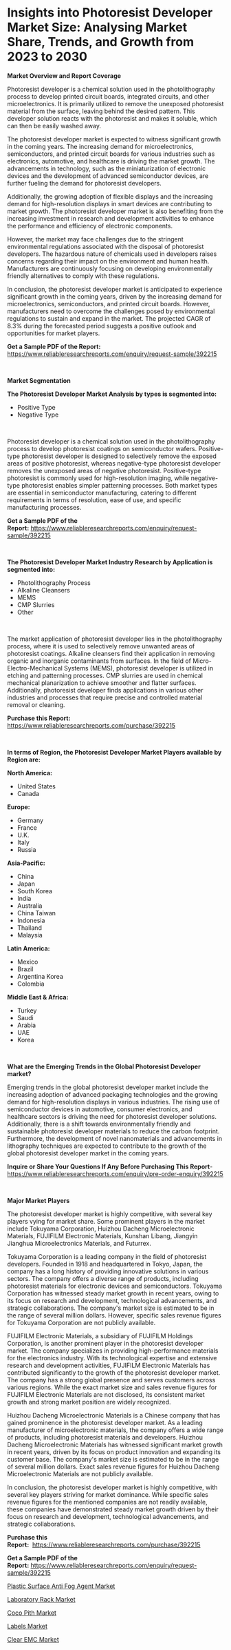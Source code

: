 <p><h1>Insights into Photoresist Developer Market Size: Analysing Market Share, Trends, and Growth from 2023 to 2030</h1></p><p><strong>Market Overview and Report Coverage</strong></p>
<p><p>Photoresist developer is a chemical solution used in the photolithography process to develop printed circuit boards, integrated circuits, and other microelectronics. It is primarily utilized to remove the unexposed photoresist material from the surface, leaving behind the desired pattern. This developer solution reacts with the photoresist and makes it soluble, which can then be easily washed away.</p><p>The photoresist developer market is expected to witness significant growth in the coming years. The increasing demand for microelectronics, semiconductors, and printed circuit boards for various industries such as electronics, automotive, and healthcare is driving the market growth. The advancements in technology, such as the miniaturization of electronic devices and the development of advanced semiconductor devices, are further fueling the demand for photoresist developers.</p><p>Additionally, the growing adoption of flexible displays and the increasing demand for high-resolution displays in smart devices are contributing to market growth. The photoresist developer market is also benefiting from the increasing investment in research and development activities to enhance the performance and efficiency of electronic components.</p><p>However, the market may face challenges due to the stringent environmental regulations associated with the disposal of photoresist developers. The hazardous nature of chemicals used in developers raises concerns regarding their impact on the environment and human health. Manufacturers are continuously focusing on developing environmentally friendly alternatives to comply with these regulations.</p><p>In conclusion, the photoresist developer market is anticipated to experience significant growth in the coming years, driven by the increasing demand for microelectronics, semiconductors, and printed circuit boards. However, manufacturers need to overcome the challenges posed by environmental regulations to sustain and expand in the market. The projected CAGR of 8.3% during the forecasted period suggests a positive outlook and opportunities for market players.</p></p>
<p><strong>Get a Sample PDF of the Report:</strong> <a href="https://www.reliableresearchreports.com/enquiry/request-sample/392215">https://www.reliableresearchreports.com/enquiry/request-sample/392215</a></p>
<p>&nbsp;</p>
<p><strong>Market Segmentation</strong></p>
<p><strong>The Photoresist Developer Market Analysis by types is segmented into:</strong></p>
<p><ul><li>Positive Type</li><li>Negative Type</li></ul></p>
<p>&nbsp;</p>
<p><p>Photoresist developer is a chemical solution used in the photolithography process to develop photoresist coatings on semiconductor wafers. Positive-type photoresist developer is designed to selectively remove the exposed areas of positive photoresist, whereas negative-type photoresist developer removes the unexposed areas of negative photoresist. Positive-type photoresist is commonly used for high-resolution imaging, while negative-type photoresist enables simpler patterning processes. Both market types are essential in semiconductor manufacturing, catering to different requirements in terms of resolution, ease of use, and specific manufacturing processes.</p></p>
<p><strong>Get a Sample PDF of the Report:</strong>&nbsp;<a href="https://www.reliableresearchreports.com/enquiry/request-sample/392215">https://www.reliableresearchreports.com/enquiry/request-sample/392215</a></p>
<p>&nbsp;</p>
<p><strong>The Photoresist Developer Market Industry Research by Application is segmented into:</strong></p>
<p><ul><li>Photolithography Process</li><li>Alkaline Cleansers</li><li>MEMS</li><li>CMP Slurries</li><li>Other</li></ul></p>
<p>&nbsp;</p>
<p><p>The market application of photoresist developer lies in the photolithography process, where it is used to selectively remove unwanted areas of photoresist coatings. Alkaline cleansers find their application in removing organic and inorganic contaminants from surfaces. In the field of Micro-Electro-Mechanical Systems (MEMS), photoresist developer is utilized in etching and patterning processes. CMP slurries are used in chemical mechanical planarization to achieve smoother and flatter surfaces. Additionally, photoresist developer finds applications in various other industries and processes that require precise and controlled material removal or cleaning.</p></p>
<p><strong>Purchase this Report:</strong>&nbsp; <a href="https://www.reliableresearchreports.com/purchase/392215">https://www.reliableresearchreports.com/purchase/392215</a></p>
<p>&nbsp;</p>
<p><strong>In terms of Region, the Photoresist Developer Market Players available by Region are:</strong></p>
<p>
    <p> <strong> North America: </strong>
        <ul>
            <li>United States</li>
            <li>Canada</li>
        </ul>
        </p> 
    <p> <strong> Europe: </strong>
        <ul>
            <li>Germany</li>
            <li>France</li>
            <li>U.K.</li>
            <li>Italy</li>
            <li>Russia</li>
        </ul>
        </p> 
    <p> <strong> Asia-Pacific: </strong>
        <ul>
            <li>China</li>
            <li>Japan</li>
            <li>South Korea</li>
            <li>India</li>
            <li>Australia</li>
            <li>China Taiwan</li>
            <li>Indonesia</li>
            <li>Thailand</li>
            <li>Malaysia</li>
        </ul>
        </p> 
    <p> <strong> Latin America: </strong>
        <ul>
            <li>Mexico</li>
            <li>Brazil</li>
            <li>Argentina Korea</li>
            <li>Colombia</li>
        </ul>
        </p> 
    <p> <strong> Middle East & Africa: </strong>
        <ul>
            <li>Turkey</li>
            <li>Saudi</li>
            <li>Arabia</li>
            <li>UAE</li>
            <li>Korea</li>
        </ul>
    </p>
    </p>
<p>&nbsp;</p>
<p><strong>What are the Emerging Trends in the Global Photoresist Developer market?</strong></p>
<p><p>Emerging trends in the global photoresist developer market include the increasing adoption of advanced packaging technologies and the growing demand for high-resolution displays in various industries. The rising use of semiconductor devices in automotive, consumer electronics, and healthcare sectors is driving the need for photoresist developer solutions. Additionally, there is a shift towards environmentally friendly and sustainable photoresist developer materials to reduce the carbon footprint. Furthermore, the development of novel nanomaterials and advancements in lithography techniques are expected to contribute to the growth of the global photoresist developer market in the coming years.</p></p>
<p><strong>Inquire or Share Your Questions If Any Before Purchasing This Report</strong>- <a href="https://www.reliableresearchreports.com/enquiry/pre-order-enquiry/392215">https://www.reliableresearchreports.com/enquiry/pre-order-enquiry/392215</a></p>
<p>&nbsp;</p>
<p><strong>Major Market Players</strong></p>
<p><p>The photoresist developer market is highly competitive, with several key players vying for market share. Some prominent players in the market include Tokuyama Corporation, Huizhou Dacheng Microelectronic Materials, FUJIFILM Electronic Materials, Kunshan Libang, Jiangyin Jianghua Microelectronics Materials, and Futurrex.</p><p>Tokuyama Corporation is a leading company in the field of photoresist developers. Founded in 1918 and headquartered in Tokyo, Japan, the company has a long history of providing innovative solutions in various sectors. The company offers a diverse range of products, including photoresist materials for electronic devices and semiconductors. Tokuyama Corporation has witnessed steady market growth in recent years, owing to its focus on research and development, technological advancements, and strategic collaborations. The company's market size is estimated to be in the range of several million dollars. However, specific sales revenue figures for Tokuyama Corporation are not publicly available.</p><p>FUJIFILM Electronic Materials, a subsidiary of FUJIFILM Holdings Corporation, is another prominent player in the photoresist developer market. The company specializes in providing high-performance materials for the electronics industry. With its technological expertise and extensive research and development activities, FUJIFILM Electronic Materials has contributed significantly to the growth of the photoresist developer market. The company has a strong global presence and serves customers across various regions. While the exact market size and sales revenue figures for FUJIFILM Electronic Materials are not disclosed, its consistent market growth and strong market position are widely recognized.</p><p>Huizhou Dacheng Microelectronic Materials is a Chinese company that has gained prominence in the photoresist developer market. As a leading manufacturer of microelectronic materials, the company offers a wide range of products, including photoresist materials and developers. Huizhou Dacheng Microelectronic Materials has witnessed significant market growth in recent years, driven by its focus on product innovation and expanding its customer base. The company's market size is estimated to be in the range of several million dollars. Exact sales revenue figures for Huizhou Dacheng Microelectronic Materials are not publicly available.</p><p>In conclusion, the photoresist developer market is highly competitive, with several key players striving for market dominance. While specific sales revenue figures for the mentioned companies are not readily available, these companies have demonstrated steady market growth driven by their focus on research and development, technological advancements, and strategic collaborations.</p></p>
<p><strong>Purchase this Report:</strong>&nbsp;&nbsp;<a href="https://www.reliableresearchreports.com/purchase/392215">https://www.reliableresearchreports.com/purchase/392215</a></p>
<p></p>
<p><strong>Get a Sample PDF of the Report:</strong>&nbsp;<a href="https://www.reliableresearchreports.com/enquiry/request-sample/392215">https://www.reliableresearchreports.com/enquiry/request-sample/392215</a></p>
<p><p><a href="https://github.com/jonneygiverf/Market-Research-Report-List-1/blob/main/plastic-surface-anti-fog-agent-market.md">Plastic Surface Anti Fog Agent Market</a></p><p><a href="https://www.linkedin.com/pulse/laboratory-rack-market-size-share-global-analysis-report-2023-rr9ae/">Laboratory Rack Market</a></p><p><a href="https://medium.com/@jqgvpygpb56374/coco-pith-market-size-reveals-the-best-marketing-channels-in-global-industry-38dcda5cca1c">Coco Pith Market</a></p><p><a href="https://www.linkedin.com/pulse/labels-market-share-amp-new-trends-analysis-report-type-0ezbe/">Labels Market</a></p><p><a href="https://medium.com/@jeremybates83/clear-emc-market-research-report-its-history-and-forecast-2023-to-2030-011b4761670a">Clear EMC Market</a></p></p>